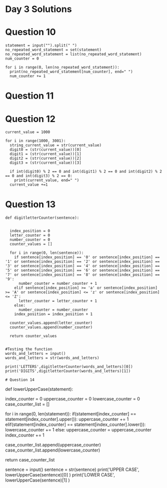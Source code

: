 # Day 3 Solutions

# Question 10
```
statement = input("").split(" ")
no_repeated_word_statement = set(statement)
no_repeated_word_statement = list(no_repeated_word_statement)
num_counter = 0

for i in range(0, len(no_repeated_word_statement)):
  print(no_repeated_word_statement[num_counter], end=" ")
  num_counter += 1
```

# Question 11


# Question 12
```
current_value = 1000

for i in range(1000, 3001):
  string_current_value = str(current_value)
  digit0 = (str(current_value))[0]
  digit1 = (str(current_value))[1]
  digit2 = (str(current_value))[2]
  digit3 = (str(current_value))[3]

  if int(digit0) % 2 == 0 and int(digit1) % 2 == 0 and int(digit2) % 2 == 0 and int(digit3) % 2 == 0:
    print(current_value, end=" ")
  current_value +=1
```

# Question 13
```
def digitletterCounter(sentence):
  
  
  index_position = 0 
  letter_counter = 0
  number_counter = 0
  counter_values = []
  
  for i in range(0, len(sentence)):
    if sentence[index_position] == '0' or sentence[index_position] == '1' or sentence[index_position] == '2' or sentence[index_position] == '3' or sentence[index_position] == '4' or sentence[index_position] == '5' or sentence[index_position] == '6' or sentence[index_position] == '7' or sentence[index_position] == '8' or sentence[index_position] == '9':
      number_counter = number_counter + 1
    elif sentence[index_position] >= 'a' or sentence[index_position] >= 'A' or sentence[index_position] <= 'z' or sentence[index_position] <= 'Z':
      letter_counter = letter_counter + 1
    else:
      number_counter = number_counter
    index_position = index_position + 1
  
  counter_values.append(letter_counter)
  counter_values.append(number_counter)
  
  return counter_values
  
  
#Testing the function 
words_and_letters = input() 
words_and_letters = str(words_and_letters) 

print('LETTERS',digitletterCounter(words_and_letters)[0]) 
print('DIGITS',digitletterCounter(words_and_letters)[1]) 

# Question 14
```
def lowerUpperCase(statement):


  index_counter = 0 
  uppercase_counter = 0 
  lowercase_counter = 0 
  case_counter_list = [] 
  
  for i in range(0, len(statement)): 
    if(statement[index_counter] == statement[index_counter].upper()): 
      uppercase_counter += 1 
    elif(statement[index_counter] == statement[index_counter].lower()): 
      lowercase_counter += 1 
    else: 
      uppercase_counter = uppercase_counter 
    index_counter += 1 
  
  case_counter_list.append(uppercase_counter) 
  case_counter_list.append(lowercase_counter) 

  return case_counter_list 

sentence = input() 
sentence = str(sentence) 
print('UPPER CASE', lowerUpperCase(sentence)[0] ) 
print('LOWER CASE', lowerUpperCase(sentence)[1] ) 
```
